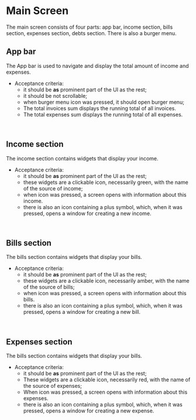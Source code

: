 # Main Screen 

The main screen consists of four parts: app bar, income section, bills<br>
section, expenses section, debts section. There is also a burger menu.<br>

## App bar

The App bar is used to navigate and display the total amount of income and<br>
expenses.<br>

- Acceptance criteria:
     - it should be **as** prominent part of the UI as the rest;
     - it should be not scrollable;
     - when burger menu icon was pressed, it should open burger menu;
     - The total invoices sum displays the running total of all invoices.
     - The total expenses sum displays the running total of all expenses.
<br>

## Income section

The income section contains widgets that display your income.<br>

- Acceptance criteria:
     - it should be **as** prominent part of the UI as the rest;
     - these widgets are a clickable icon, necessarily green, with the name of the source of income;
     - when icon was pressed, a screen opens with information about this income.
     - there is also an icon containing a plus symbol, which, when it was pressed, opens a window for creating a new income.
<br>


## Bills section

The bills section contains widgets that display your bills.<br>

- Acceptance criteria:
     - it should be **as** prominent part of the UI as the rest;
     - these widgets are a clickable icon, necessarily amber, with the name of the source of bills;
     - when icon was pressed, a screen opens with information about this bills.
     - there is also an icon containing a plus symbol, which, when it was pressed, opens a window for creating a new bill.
<br>

## Expenses section

The bills section contains widgets that display your bills.<br>

- Acceptance criteria:
     - it should be **as** prominent part of the UI as the rest;
     - These widgets are a clickable icon, necessarily red, with the name of the source of expenses;
     - When icon was pressed, a screen opens with information about this expenses.
     - there is also an icon containing a plus symbol, which, when it was pressed, opens a window for creating a new expense.
<br>
